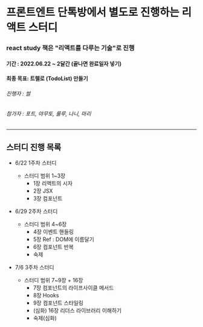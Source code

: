# 프론트엔트 단톡방에서 별도로 진행하는 리액트 스터디
### react study 책은 "리액트를 다루는 기술"로 진행
#### 기간 : 2022.06.22 ~ 2달간 (끝나면 완료일자 넣기)
#### 최종 목표: 트렐로 (TodoList) 만들기

###### 진행자 : 썰
###### 참가자 : 포트, 야무토, 룰루, 나니, 마리 

***

## 스터디 진행 목록

* 6/22 1주차 스터디
  * 스터디 범위 1~3장
    * 1장 리액트의 시자
    * 2장 JSX
    * 3장 컴포넌트
  
* 6/29 2주차 스터디
  * 스터디 범위 4~6장
    * 4장 이벤트 핸들링
    * 5장 Ref : DOM에 이름달기
    * 6장 컴포넌트 반복
    * 숙제
    
* 7/6 3주차 스터디
  * 스터디 범위 7~9장 + 16장
    * 7장 컴포넌트의 라이프사이클 메서드
    * 8장 Hooks
    * 9장 컴포넌트 스타일링
    * (심화) 16장 리더스 라이브러리 이해하기
    * 숙제(심화)
